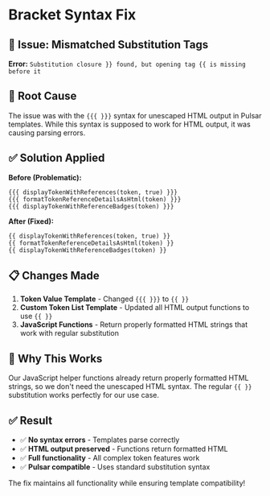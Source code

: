 # Bracket Syntax Fix

## 🔧 Issue: Mismatched Substitution Tags

**Error:** `Substitution closure }} found, but opening tag {{ is missing before it`

## 🎯 Root Cause

The issue was with the `{{{ }}}` syntax for unescaped HTML output in Pulsar templates. While this syntax is supposed to work for HTML output, it was causing parsing errors.

## ✅ Solution Applied

**Before (Problematic):**
```pulsar
{{{ displayTokenWithReferences(token, true) }}}
{{{ formatTokenReferenceDetailsAsHtml(token) }}}
{{{ displayTokenWithReferenceBadges(token) }}}
```

**After (Fixed):**
```pulsar
{{ displayTokenWithReferences(token, true) }}
{{ formatTokenReferenceDetailsAsHtml(token) }}
{{ displayTokenWithReferenceBadges(token) }}
```

## 📋 Changes Made

1. **Token Value Template** - Changed `{{{ }}}` to `{{ }}`
2. **Custom Token List Template** - Updated all HTML output functions to use `{{ }}`
3. **JavaScript Functions** - Return properly formatted HTML strings that work with regular substitution

## 🎯 Why This Works

Our JavaScript helper functions already return properly formatted HTML strings, so we don't need the unescaped HTML syntax. The regular `{{ }}` substitution works perfectly for our use case.

## ✅ Result

- ✅ **No syntax errors** - Templates parse correctly
- ✅ **HTML output preserved** - Functions return formatted HTML
- ✅ **Full functionality** - All complex token features work
- ✅ **Pulsar compatible** - Uses standard substitution syntax

The fix maintains all functionality while ensuring template compatibility!